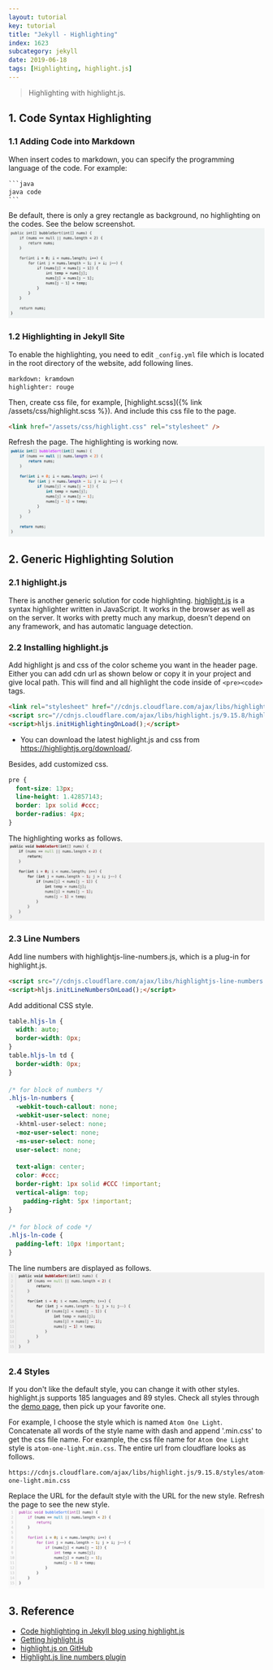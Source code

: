 ```yaml
---
layout: tutorial
key: tutorial
title: "Jekyll - Highlighting"
index: 1623
subcategory: jekyll
date: 2019-06-18
tags: [Highlighting, highlight.js]
---
```


> Highlighting with highlight.js.

## 1. Code Syntax Highlighting
### 1.1 Adding Code into Markdown
When insert codes to markdown, you can specify the programming language of the code. For example:
````
```java
java code
```
````

Be default, there is only a grey rectangle as background, no highlighting on the codes. See the below screenshot.
![image](/assets/images/jekyll/1623/withouthighlight.png)  
### 1.2 Highlighting in Jekyll Site
To enable the highlighting, you need to edit `_config.yml` file which is located in the root directory of the website, add following lines.
```
markdown: kramdown
highlighter: rouge
```
Then, create css file, for example, [highlight.scss]({% link /assets/css/highlight.scss %}). And include this css file to the page.
```html
<link href="/assets/css/highlight.css" rel="stylesheet" />
```
Refresh the page. The highlighting is working now.
![image](/assets/images/jekyll/1623/javahighlight.png)  

## 2. Generic Highlighting Solution
### 2.1 highlight.js
There is another generic solution for code highlighting. [highlight.js](https://highlightjs.org/) is a syntax highlighter written in JavaScript. It works in the browser as well as on the server. It works with pretty much any markup, doesn’t depend on any framework, and has automatic language detection.
### 2.2 Installing highlight.js
Add highlight js and css of the color scheme you want in the header page. Either you can add cdn url as shown below or copy it in your project and give local path. This will find and all highlight the code inside of `<pre><code>` tags.
```html
<link rel="stylesheet" href="//cdnjs.cloudflare.com/ajax/libs/highlight.js/9.15.8/styles/default.min.css">
<script src="//cdnjs.cloudflare.com/ajax/libs/highlight.js/9.15.8/highlight.min.js"></script>
<script>hljs.initHighlightingOnLoad();</script>
```
* You can download the latest highlight.js and css from https://highlightjs.org/download/.

Besides, add customized css.
```css
pre {
  font-size: 13px;
  line-height: 1.42857143;
  border: 1px solid #ccc;
  border-radius: 4px;
}
```
The highlighting works as follows.
![image](/assets/images/jekyll/1623/highlighting_with_js.png)  
### 2.3 Line Numbers
Add line numbers with highlightjs-line-numbers.js, which is a plug-in for highlight.js.
```html
<script src="//cdnjs.cloudflare.com/ajax/libs/highlightjs-line-numbers.js/2.7.0/highlightjs-line-numbers.min.js"></script>
<script>hljs.initLineNumbersOnLoad();</script>
```
Add additional CSS style.
```css
table.hljs-ln {
  width: auto;
  border-width: 0px;
}
table.hljs-ln td {
  border-width: 0px;
}

/* for block of numbers */
.hljs-ln-numbers {
  -webkit-touch-callout: none;
  -webkit-user-select: none;
  -khtml-user-select: none;
  -moz-user-select: none;
  -ms-user-select: none;
  user-select: none;

  text-align: center;
  color: #ccc;
  border-right: 1px solid #CCC !important;
  vertical-align: top;
	padding-right: 5px !important;
}

/* for block of code */
.hljs-ln-code {
  padding-left: 10px !important;
}
```
The line numbers are displayed as follows.
![image](/assets/images/jekyll/1623/line-numbers.png)

### 2.4 Styles
If you don't like the default style, you can change it with other styles. highlight.js supports 185 languages and 89 styles. Check all styles through the [demo page](https://highlightjs.org/static/demo/), then pick up your favorite one.

For example, I choose the style which is named `Atom One Light`. Concatenate all words of the style name with dash and append '.min.css' to get the css file name. For example, the css file name for `Atom One Light` style is `atom-one-light.min.css`. The entire url from cloudflare looks as follows.
```raw
https://cdnjs.cloudflare.com/ajax/libs/highlight.js/9.15.8/styles/atom-one-light.min.css
```
Replace the URL for the default style with the URL for the new style. Refresh the page to see the new style.
![image](/assets/images/jekyll/1623/custom-style.png)

## 3. Reference
* [Code highlighting in Jekyll blog using highlight.js](http://www.vishalsinha.in/2017/04/23/highlight-code-jekyll.html)
* [Getting highlight.js](https://highlightjs.org/download/)
* [highlight.js on GitHub](https://github.com/highlightjs/highlight.js)
* [Highlight.js line numbers plugin](https://github.com/wcoder/highlightjs-line-numbers.js)
